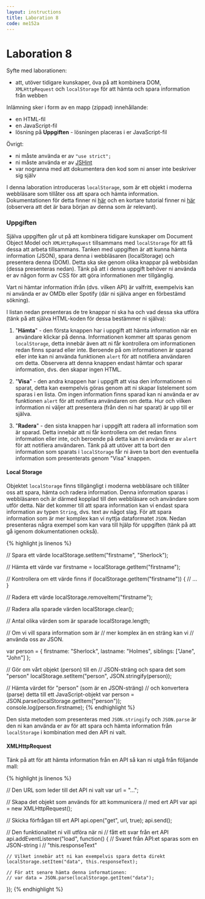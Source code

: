```yaml
---
layout: instructions
title: Laboration 8
code: me152a
---
```


# Laboration 8

Syfte med laborationen:

* att, utöver tidigare kunskaper, öva på att kombinera DOM, `XMLHttpRequest` och `localStorage` för att hämta och spara information från webben

Inlämning sker i form av en mapp (zippad) innehållande:

* en HTML-fil
* en JavaScript-fil
* lösning på __Uppgiften__ - lösningen placeras i er JavaScript-fil

Övrigt:

* ni måste använda er av `"use strict";`
* ni måste använda er av [JSHint](http://jshint.com)
* var nogranna med att dokumentera den kod som ni anser inte beskriver sig själv

I denna laboration introduceras `localStorage`, som är ett objekt i moderna webbläsare som tillåter oss att spara och hämta information. Dokumentationen för detta finner ni [här](https://developer.mozilla.org/en-US/docs/Web/API/Storage) och en kortare tutorial finner ni [här](http://www.binpress.com/tutorial/local-storage/106) (observera att det är bara början av denna som är relevant).

### Uppgiften

Själva uppgiften går ut på att kombinera tidigare kunskaper om Document Object Model och `XMLHttpRequest` tillsammans med `localStorage` för att få dessa att arbeta tillsammans. Tanken med uppgiften är att kunna hämta information (JSON), spara denna i webbläsaren (localStorage) och presentera denna (DOM). Detta ska ske genom olika knappar på webbsidan (dessa presenteras nedan). Tänk på att i denna uppgift behöver ni använda er av någon form av CSS för att göra informationen mer tillgänglig.

Vart ni hämtar information ifrån (dvs. vilken API) är valfritt, exempelvis kan ni använda er av OMDb eller Spotify (där ni själva anger en förbestämd sökning).

I listan nedan presenteras de tre knappar ni ska ha och vad dessa ska utföra (tänk på att själva HTML-koden för dessa bestämmer ni själva):

1. "__Hämta__" - den första knappen har i uppgift att hämta information när en användare klickar på denna. Informationen kommer att sparas genom `localStorage`, detta innebär även att ni får kontrollera om informationen redan finns sparad eller inte. Beroende på om informationen är sparad eller inte kan ni använda funktionen `alert` för att notifiera användaren om detta. Observera att denna knappen endast hämtar och sparar information, dvs. den skapar ingen HTML.

2. "__Visa__" - den andra knappen har i uppgift att visa den informationen ni sparat, detta kan exempelvis göras genom att ni skapar listelement som sparas i en lista. Om ingen information finns sparad kan ni använda er av funktionen `alert` för att notifiera användaren om detta. Hur och vilken information ni väljer att presentera (från den ni har sparat) är upp till er själva.

3. "__Radera__" - den sista knappen har i uppgift att radera all information som är sparad. Detta innebär att ni får kontrollera om det redan finns information eller inte, och beroende på detta kan ni använda er av `alert` för att notifiera användaren. Tänk på att utöver att ta bort den information som sparats i `localStorage` får ni även ta bort den eventuella information som presenterats genom "Visa" knappen.

#### Local Storage

Objektet `localStorage` finns tillgängligt i moderna webbläsare och tillåter oss att spara, hämta och radera information. Denna information sparas i webbläsaren och är därmed kopplad till den webbläsare och användare som utför detta. När det kommer till att spara information kan vi endast spara information av typen `String`, dvs. text av något slag. För att spara information som är mer komplex kan vi nyttja dataformatet `JSON`. Nedan presenteras några exempel som kan vara till hjälp för uppgiften (tänk på att gå igenom dokumentationen också).

{% highlight js linenos %}

// Spara ett värde
localStorage.setItem("firstname", "Sherlock");

// Hämta ett värde
var firstname = localStorage.getItem("firstname");

// Kontrollera om ett värde finns
if (localStorage.getItem("firstname")) {
    // ...
}

// Radera ett värde
localStorage.removeItem("firstname");

// Radera alla sparade värden
localStorage.clear();

// Antal olika värden som är sparade
localStorage.length;

// Om vi vill spara information som är
// mer komplex än en sträng kan vi
// använda oss av JSON.

var person = {
    firstname: "Sherlock",
    lastname: "Holmes",
    siblings: ["Jane", "John"]
};

// Gör om vårt objekt (person) till en
// JSON-sträng och spara det som "person"
localStorage.setItem("person", JSON.stringify(person));

// Hämta värdet för "person" (som är en JSON-sträng)
// och konvertera (parse) detta till ett JavaScript-objekt
var person = JSON.parse(localStorage.getItem("person"));
console.log(person.firstname);
{% endhighlight %}

Den sista metoden som presenteras med `JSON.stringify` och `JSON.parse` är den ni kan använda er av för att spara och hämta information från `localStorage` i kombination med den API ni valt.

#### XMLHttpRequest

Tänk på att för att hämta information från en API så kan ni utgå från följande mall:

{% highlight js linenos %}

// Den URL som leder till det API ni valt
var url = "...";

// Skapa det objekt som används för att kommunicera
// med ert API
var api = new XMLHttpRequest();

// Skicka förfrågan till ert API
api.open("get", url, true);
api.send();

// Den funktionalitet ni vill utföra när ni
// fått ett svar från ert API
api.addEventListener("load", function() {
    // Svaret från API:et sparas som en JSON-string i
    // "this.responseText"

    // Vilket innebär att ni kan exempelvis spara detta direkt
    localStorage.setItem("data", this.responseText);

    // För att senare hämta denna informationen:
    // var data = JSON.parse(localStorage.getItem("data");
});
{% endhighlight %}
